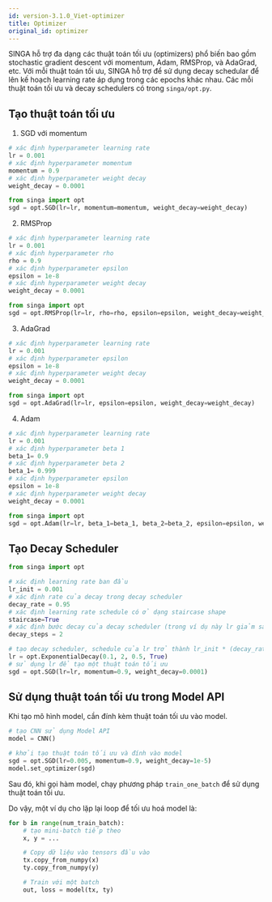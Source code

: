 ```yaml
---
id: version-3.1.0_Viet-optimizer
title: Optimizer
original_id: optimizer
---
```


<!--- Licensed to the Apache Software Foundation (ASF) under one or more contributor license agreements.  See the NOTICE file distributed with this work for additional information regarding copyright ownership.  The ASF licenses this file to you under the Apache License, Version 2.0 (the "License"); you may not use this file except in compliance with the License.  You may obtain a copy of the License at http://www.apache.org/licenses/LICENSE-2.0 Unless required by applicable law or agreed to in writing, software distributed under the License is distributed on an "AS IS" BASIS, WITHOUT WARRANTIES OR CONDITIONS OF ANY KIND, either express or implied.  See the License for the specific language governing permissions and limitations under the License.  -->

SINGA hỗ trợ đa dạng các thuật toán tối ưu (optimizers) phổ biến bao gồm
stochastic gradient descent với momentum, Adam, RMSProp, và AdaGrad, etc. Với
mỗi thuật toán tối ưu, SINGA hỗ trợ để sử dụng decay schedular để lên kế hoạch
learning rate áp dụng trong các epochs khác nhau. Các mỗi thuật toán tối ưu và
decay schedulers có trong `singa/opt.py`.

## Tạo thuật toán tối ưu

1. SGD với momentum

```python
# xác định hyperparameter learning rate
lr = 0.001
# xác định hyperparameter momentum
momentum = 0.9
# xác định hyperparameter weight decay
weight_decay = 0.0001

from singa import opt
sgd = opt.SGD(lr=lr, momentum=momentum, weight_decay=weight_decay)
```

2. RMSProp

```python
# xác định hyperparameter learning rate
lr = 0.001
# xác định hyperparameter rho
rho = 0.9
# xác định hyperparameter epsilon
epsilon = 1e-8
# xác định hyperparameter weight decay
weight_decay = 0.0001

from singa import opt
sgd = opt.RMSProp(lr=lr, rho=rho, epsilon=epsilon, weight_decay=weight_decay)
```

3. AdaGrad

```python
# xác định hyperparameter learning rate
lr = 0.001
# xác định hyperparameter epsilon
epsilon = 1e-8
# xác định hyperparameter weight decay
weight_decay = 0.0001

from singa import opt
sgd = opt.AdaGrad(lr=lr, epsilon=epsilon, weight_decay=weight_decay)
```

4. Adam

```python
# xác định hyperparameter learning rate
lr = 0.001
# xác định hyperparameter beta 1
beta_1= 0.9
# xác định hyperparameter beta 2
beta_1= 0.999
# xác định hyperparameter epsilon
epsilon = 1e-8
# xác định hyperparameter weight decay
weight_decay = 0.0001

from singa import opt
sgd = opt.Adam(lr=lr, beta_1=beta_1, beta_2=beta_2, epsilon=epsilon, weight_decay=weight_decay)
```

## Tạo Decay Scheduler

```python
from singa import opt

# xác định learning rate ban đầu
lr_init = 0.001
# xác định rate của decay trong decay scheduler
decay_rate = 0.95
# xác định learning rate schedule có ở dạng staircase shape
staircase=True
# xác định bước decay của decay scheduler (trong ví dụ này lr giảm sau mỗi 2 bước)
decay_steps = 2

# tạo decay scheduler, schedule của lr trở thành lr_init * (decay_rate ^ (step // decay_steps) )
lr = opt.ExponentialDecay(0.1, 2, 0.5, True)
# sử dụng lr để tạo một thuật toán tối ưu
sgd = opt.SGD(lr=lr, momentum=0.9, weight_decay=0.0001)
```

## Sử dụng thuật toán tối ưu trong Model API

Khi tạo mô hình model, cần đính kèm thuật toán tối ưu vào model.

```python
# tạo CNN sử dụng Model API
model = CNN()

# khởi tạo thuật toán tối ưu và đính vào model
sgd = opt.SGD(lr=0.005, momentum=0.9, weight_decay=1e-5)
model.set_optimizer(sgd)
```

Sau đó, khi gọi hàm model, chạy phương pháp `train_one_batch` để sử dụng thuật
toán tối ưu.

Do vậy, một ví dụ cho lặp lại loop để tối ưu hoá model là:

```python
for b in range(num_train_batch):
    # tạo mini-batch tiếp theo
    x, y = ...

    # Copy dữ liệu vào tensors đầu vào
    tx.copy_from_numpy(x)
    ty.copy_from_numpy(y)

    # Train với một batch
    out, loss = model(tx, ty)
```
